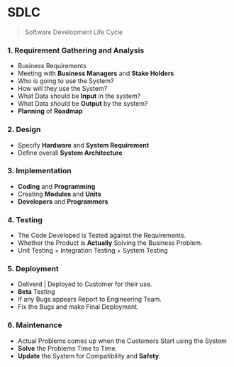 # SDLC 
> Software Development Life Cycle

### 1. Requirement Gathering and Analysis

- Business Requirements
- Meeting with **Business Managers** and **Stake Holders**
- Who is going to use the System?
- How will they use the System?
- What Data should be **Input** in the system?
- What Data should be **Output** by the system?
- **Planning** of **Roadmap**

### 2. Design

- Specify **Hardware** and **System Requirement**
- Define overall **System Architecture**

### 3. Implementation

- **Coding** and **Programming** 
- Creating **Modules** and **Units**
- **Developers** and **Programmers**

### 4. Testing

- The Code Developed is Tested against the Requirements.
- Whether the Product is **Actually** Solving the Business Problem.
- Unit Testing + Integration Testing + System Testing

### 5. Deployment

- Deliverd | Deployed to Customer for their use.
- **Beta** Testing 
- If any Bugs appears Report to Engineering Team.
- Fix the Bugs and make Final Deployment.

### 6. Maintenance

- Actual Problems comes up when the Customers Start using the System
- **Solve** the Problems Time to Time.
- **Update** the System for Compatibility and **Safety**. 

